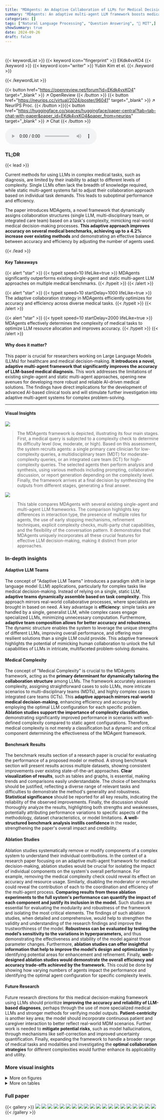 ```yaml
---
title: "MDAgents: An Adaptive Collaboration of LLMs for Medical Decision-Making"
summary: "MDAgents: An adaptive multi-agent LLM framework boosts medical decision-making accuracy by dynamically adjusting collaboration structures based on task complexity."
categories: []
tags: ["Natural Language Processing", "Question Answering", "🏢 MIT",]
showSummary: true
date: 2024-09-26
draft: false
---
```


<br>

{{< keywordList >}}
{{< keyword icon="fingerprint" >}} EKdk4vxKO4 {{< /keyword >}}
{{< keyword icon="writer" >}} Yubin Kim et el. {{< /keyword >}}
 
{{< /keywordList >}}

{{< button href="https://openreview.net/forum?id=EKdk4vxKO4" target="_blank" >}}
↗ OpenReview
{{< /button >}}
{{< button href="https://neurips.cc/virtual/2024/poster/96041" target="_blank" >}}
↗ NeurIPS Proc.
{{< /button >}}{{< button href="https://huggingface.co/spaces/huggingface/paper-central?tab=tab-chat-with-paper&paper_id=EKdk4vxKO4&paper_from=neurips" target="_blank" >}}
↗ Chat
{{< /button >}}



<audio controls>
    <source src="https://ai-paper-reviewer.com/EKdk4vxKO4/podcast.wav" type="audio/wav">
    Your browser does not support the audio element.
</audio>


### TL;DR


{{< lead >}}

Current methods for using LLMs in complex medical tasks, such as diagnosis, are limited by their inability to adapt to different levels of complexity.  Single LLMs often lack the breadth of knowledge required, while static multi-agent systems fail to adjust their collaboration approach based on individual task demands. This leads to suboptimal performance and efficiency.

The paper introduces MDAgents, a novel framework that dynamically assigns collaboration structures (single LLM, multi-disciplinary team, or integrated care team) based on a task's complexity, mimicking real-world medical decision-making processes.  **This adaptive approach improves accuracy on several medical benchmarks, achieving up to a 4.2% increase over existing methods** and demonstrating an effective balance between accuracy and efficiency by adjusting the number of agents used.

{{< /lead >}}


#### Key Takeaways

{{< alert "star" >}}
{{< typeit speed=10 lifeLike=true >}} MDAgents significantly outperforms existing single-agent and static multi-agent LLM approaches on multiple medical benchmarks. {{< /typeit >}}
{{< /alert >}}

{{< alert "star" >}}
{{< typeit speed=10 startDelay=1000 lifeLike=true >}} The adaptive collaboration strategy in MDAgents efficiently optimizes for accuracy and efficiency across diverse medical tasks. {{< /typeit >}}
{{< /alert >}}

{{< alert "star" >}}
{{< typeit speed=10 startDelay=2000 lifeLike=true >}} MDAgents effectively determines the complexity of medical tasks to optimize LLM resource allocation and improves accuracy. {{< /typeit >}}
{{< /alert >}}

#### Why does it matter?
This paper is crucial for researchers working on Large Language Models (LLMs) for healthcare and medical decision-making.  **It introduces a novel, adaptive multi-agent framework that significantly improves the accuracy of LLM-based medical diagnosis.** This work addresses the limitations of existing single-agent and static multi-agent approaches, opening new avenues for developing more robust and reliable AI-driven medical solutions.  The findings have direct implications for the development of advanced AI-based clinical tools and will stimulate further investigation into adaptive multi-agent systems for complex problem-solving.

------
#### Visual Insights



![](https://ai-paper-reviewer.com/EKdk4vxKO4/figures_1_1.jpg)

> The MDAgents framework is depicted, illustrating its four main stages.  First, a medical query is subjected to a complexity check to determine its difficulty level (low, moderate, or high).  Based on this assessment, the system recruits agents: a single primary care clinician for low-complexity queries, a multidisciplinary team (MDT) for moderate-complexity queries, or an integrated care team (ICT) for high-complexity queries.  The selected agents then perform analysis and synthesis, using various methods including prompting, collaborative discussion, or report generation depending on the complexity level.  Finally, the framework arrives at a final decision by synthesizing the outputs from different stages, generating a final answer.





![](https://ai-paper-reviewer.com/EKdk4vxKO4/tables_2_1.jpg)

> This table compares MDAgents with several existing single-agent and multi-agent LLM frameworks.  The comparison highlights key differences in interaction type, the presence of multiple roles for agents, the use of early stopping mechanisms, refinement techniques, explicit complexity checks, multi-party chat capabilities, and the flexibility of the conversation pattern. It demonstrates that MDAgents uniquely incorporates all these crucial features for effective LLM decision-making, making it distinct from prior approaches.





### In-depth insights


#### Adaptive LLM Teams
The concept of "Adaptive LLM Teams" introduces a paradigm shift in large language model (LLM) applications, particularly for complex tasks like medical decision-making.  Instead of relying on a single, static LLM, **adaptive teams dynamically assemble based on task complexity**.  This approach mirrors real-world collaborative processes, where specialists are brought in based on need. A key advantage is **efficiency**: simple tasks are handled by a single, generalist LLM, while complex cases engage specialized LLMs, minimizing unnecessary computation.  Furthermore, **adaptive team composition allows for better accuracy and robustness**. The dynamic structure enables the system to leverage the unique strengths of different LLMs, improving overall performance, and offering more resilient solutions than a single LLM could provide.  This adaptive framework highlights the potential of mimicking human collaboration to unlock the full capabilities of LLMs in intricate, multifaceted problem-solving domains.

#### Medical Complexity
The concept of "Medical Complexity" is crucial to the MDAgents framework, acting as the **primary determinant for dynamically tailoring the collaboration structure** among LLMs.  The framework accurately assesses complexity, assigning straightforward cases to solo LLMs, more intricate scenarios to multi-disciplinary teams (MDTs), and highly complex cases to integrated care teams (ICTs). This **adaptive approach mirrors real-world medical decision-making**, enhancing efficiency and accuracy by employing the optimal LLM configuration for each specific problem.  **Ablation studies support the importance of complexity classification**, demonstrating significantly improved performance in scenarios with well-defined complexity compared to static agent configurations.  Therefore, medical complexity is not merely a classification but a dynamic and critical component determining the effectiveness of the MDAgent framework.

#### Benchmark Results
The benchmark results section of a research paper is crucial for evaluating the performance of a proposed model or method.  A strong benchmark section will present results across multiple datasets, showing consistent improvements over existing state-of-the-art approaches.  **Clear visualization of results**, such as tables and graphs, is essential, making trends and comparisons easily understandable.  The choice of benchmarks should be justified, reflecting a diverse range of relevant tasks and difficulties to demonstrate the method's generality and robustness.  **Statistical significance** should be reported for all key results, indicating the reliability of the observed improvements.  Finally, the discussion should thoroughly analyze the results, highlighting both strengths and weaknesses, potentially attributing performance variations to specific aspects of the methodology, dataset characteristics, or model limitations.  **A well-structured benchmark analysis instills confidence** in the reader, strengthening the paper's overall impact and credibility.

#### Ablation Studies
Ablation studies systematically remove or modify components of a complex system to understand their individual contributions. In the context of a research paper focusing on an adaptive multi-agent framework for medical decision-making, ablation studies would be crucial for isolating the impact of individual components on the system's overall performance. For example, removing the medical complexity check could reveal its effect on accuracy and resource usage. Similarly, disabling the moderator or recruiter could reveal the contribution of each to the coordination and efficiency of the multi-agent process. **Comparing results from these ablation experiments to the full system's performance can quantify the impact of each component and justify its inclusion in the model.** Such studies are essential for evaluating the modularity and robustness of the framework and isolating the most critical elements. The findings of such ablation studies, when detailed and comprehensive, would help to strengthen the validity and understanding of the research findings and improve the trustworthiness of the model. **Robustness can be evaluated by testing the model’s sensitivity to the variations in hyperparameters,** and thus demonstrating the effectiveness and stability of the model against those parameter changes. Furthermore, **ablation studies can offer insightful information that help to improve the model’s design and optimization** by identifying potential areas for enhancement and refinement.  Finally, **well-designed ablation studies would demonstrate the overall efficiency and accuracy trade-offs achieved by the framework.** This could be done by showing how varying numbers of agents impact the performance and identifying the optimal agent configuration for specific complexity levels.

#### Future Research
Future research directions for this medical decision-making framework using LLMs should prioritize **improving the accuracy and reliability of LLM-based diagnoses**, perhaps through the use of more specialized medical LLMs and stronger methods for verifying model outputs.  **Patient-centricity** is another key area; the model should incorporate continuous patient and caregiver interaction to better reflect real-world MDM scenarios.  Further work is needed to **mitigate potential risks**, such as model hallucinations, through mechanisms like self-correction and improved uncertainty quantification.  Finally, expanding the framework to handle a broader range of medical tasks and modalities and investigating the **optimal collaboration strategies** for different complexities would further enhance its applicability and utility.


### More visual insights

<details>
<summary>More on figures
</summary>


![](https://ai-paper-reviewer.com/EKdk4vxKO4/figures_3_1.jpg)

> The figure illustrates the MDAgents framework, which takes a medical query as input and goes through four steps to reach a final decision.  First, it checks the complexity of the query (low, moderate, or high). Second, it recruits appropriate agents (LLMs) based on the complexity, ranging from a single primary care clinician for simple queries to multidisciplinary or integrated care teams for complex queries. Third, the agents analyze and synthesize information.  Finally, a decision is made and reported.


![](https://ai-paper-reviewer.com/EKdk4vxKO4/figures_6_1.jpg)

> This figure shows the results of an experiment using the MedQA dataset.  Part (a) illustrates the LLM's ability to correctly classify the complexity of medical questions. Parts (b), (c), and (d) show the accuracy of the LLM's responses for questions of low, moderate, and high complexity, respectively. Each question was attempted 10 times, and the figure shows the accuracy distribution.


![](https://ai-paper-reviewer.com/EKdk4vxKO4/figures_7_1.jpg)

> This figure presents a bar chart comparing the accuracy of the proposed MDAgents method against the baseline Solo and Group methods across multiple medical benchmarks. The results visually demonstrate the superior performance of MDAgents in achieving higher accuracy compared to the single-agent and multi-agent baselines.  The x-axis represents the different approaches (Ours, Solo, Group), while the y-axis displays the accuracy percentages achieved on the benchmark datasets. The chart highlights the significant improvements obtained by MDAgents, providing a clear visual summary of the performance gains achieved by the adaptive approach.


![](https://ai-paper-reviewer.com/EKdk4vxKO4/figures_8_1.jpg)

> This figure shows the impact of the adaptive complexity selection method on the accuracy of the model across three different data modalities: text-only, image+text, and video+text.  It compares the performance of the adaptive method to three static complexity settings (Low, Moderate, High). The results demonstrate that the adaptive method achieves higher accuracy compared to static settings across all modalities, highlighting the effectiveness of dynamically adjusting the complexity level based on the input query.


![](https://ai-paper-reviewer.com/EKdk4vxKO4/figures_9_1.jpg)

> This figure displays the results of experiments comparing the performance of three different settings (Solo, Group, and Ours - Adaptive) across various medical benchmarks. The x-axis represents the number of agents used, while the y-axis in (a) shows the accuracy achieved and in (b) displays the number of API calls made.  The results demonstrate that the adaptive method (Ours) consistently outperforms both the solo and group methods in terms of accuracy, while also maintaining efficiency by requiring fewer API calls. The chart (c) illustrates the robustness of the adaptive approach across different temperatures, indicating a better performance under higher temperatures.


![](https://ai-paper-reviewer.com/EKdk4vxKO4/figures_9_2.jpg)

> This figure shows the entropy (a measure of uncertainty or disagreement) over time during the collaborative discussion phase of the MDAgents framework.  The lines represent the average entropy for different data modalities (text-only, image+text, video+text).  The shaded areas represent the standard deviation around the average. The figure demonstrates how the entropy decreases over time (steps 0-5), indicating a convergence of agent opinions and reaching a consensus.  The speed of convergence varies based on the data modality, with video+text showing the fastest convergence and text-only the slowest.


![](https://ai-paper-reviewer.com/EKdk4vxKO4/figures_27_1.jpg)

> This figure shows the distribution of low, moderate, and high complexity questions in different medical datasets as classified by GPT-4 and Gemini.  The complexity levels reflect the difficulty of the questions based on their textual nature, clinical reasoning involved and the inclusion of image or video data. It highlights the diversity in complexity across datasets, indicating the need for an adaptive approach like MDAgents.


![](https://ai-paper-reviewer.com/EKdk4vxKO4/figures_28_1.jpg)

> This figure shows the complexity distribution for each dataset as classified by GPT-4(V) and Gemini-Pro (Vision).  It highlights the varying levels of complexity across different types of medical tasks, from simple text-based questions (low complexity) to complex tasks involving image and video interpretation (high complexity). The differences reflect the diverse nature of medical question answering, diagnostic reasoning, and medical visual interpretation.


![](https://ai-paper-reviewer.com/EKdk4vxKO4/figures_28_2.jpg)

> This figure illustrates the different agent structures used in the MDAgents framework depending on the complexity of the medical query. (a) shows a single Primary Care Clinician for low-complexity queries. (b) depicts a Multi-disciplinary Team (MDT) for moderate complexity, where multiple specialists collaborate. (c) presents a hierarchical MDT for more complex scenarios. (d) illustrates an Integrated Care Team (ICT), the most complex structure, involving multiple teams and specialists for high-complexity queries.


![](https://ai-paper-reviewer.com/EKdk4vxKO4/figures_32_1.jpg)

> The MDAgents framework is shown, illustrating its four key steps.  First, the complexity of the medical query is checked. Then, based on the complexity, agents (LLMs) are recruited; a single agent for low-complexity queries, or teams of agents (MDT or ICT) for moderate or high-complexity queries, respectively.  Next, analysis and synthesis occur within the recruited agents, followed by a final decision and report generation. This dynamic process mimics the way human clinicians approach medical decision-making.


![](https://ai-paper-reviewer.com/EKdk4vxKO4/figures_33_1.jpg)

> This figure illustrates the MDAgents framework's four main steps for medical decision-making.  It starts by checking the complexity of the medical query. Based on this complexity, the appropriate team of LLMs (Primary Care Clinician, Multidisciplinary Team, or Integrated Care Team) is recruited to analyze and synthesize information to arrive at a final decision. The framework adapts its approach based on the complexity of the task, mirroring real-world medical decision-making processes.


![](https://ai-paper-reviewer.com/EKdk4vxKO4/figures_34_1.jpg)

> This figure illustrates the MDAgents framework, which consists of four main steps: 1) assessing the complexity of a given medical query; 2) recruiting a team of LLMs (Large Language Models) tailored to the query's complexity (a solo LLM for simple queries, a multidisciplinary team (MDT) for moderate queries, and an integrated care team (ICT) for complex queries); 3) analyzing and synthesizing information from various sources using the recruited LLMs; and 4) making a final decision based on the integrated information.


</details>




<details>
<summary>More on tables
</summary>


![](https://ai-paper-reviewer.com/EKdk4vxKO4/tables_5_1.jpg)
> This table presents the accuracy results of different methods (Solo, Group, and Adaptive) on ten medical benchmarks.  The benchmarks are categorized into medical knowledge retrieval and clinical reasoning/diagnostic tasks.  The table highlights the best performing method for each benchmark, indicating the effectiveness of the adaptive approach compared to single-agent and multi-agent baselines.  Detailed results with additional models are available in the appendix.

![](https://ai-paper-reviewer.com/EKdk4vxKO4/tables_8_1.jpg)
> This table presents the ablation study results, showing the impact of adding external medical knowledge (MedRAG) and moderator reviews to the MDAgents framework.  It shows the average accuracy improvement across all datasets when incorporating these additions individually and together.

![](https://ai-paper-reviewer.com/EKdk4vxKO4/tables_18_1.jpg)
> This table presents the accuracy results of different methods (Solo, Group, and Adaptive) on ten medical benchmarks.  The benchmarks cover various medical tasks including question answering, diagnosis, and visual interpretation.  The table highlights the superior performance of the MDAgents (Adaptive) approach compared to solo and group methods, indicating the effectiveness of the adaptive collaboration strategy.

![](https://ai-paper-reviewer.com/EKdk4vxKO4/tables_22_1.jpg)
> This table presents a comprehensive evaluation of various methods on the complete MedQA 5-options dataset using the GPT-40 mini model.  It compares the accuracy of different single-agent and multi-agent approaches, including MDAgents, highlighting the superior performance of MDAgents in achieving an accuracy of 83.6%.

![](https://ai-paper-reviewer.com/EKdk4vxKO4/tables_22_2.jpg)
> This table presents the accuracy results of different methods (Solo, Group, and Adaptive) on ten medical benchmarks.  It shows the performance comparison of several baseline methods and MDAgents under different settings.  The results highlight the superior performance of MDAgents, particularly on benchmarks requiring medical knowledge and multi-modal reasoning.

![](https://ai-paper-reviewer.com/EKdk4vxKO4/tables_23_1.jpg)
> This table presents ablation study results, showing the impact of adding a moderator's review and/or MedRAG (Retrieval-Augmented Generation) to the MDAgents framework. It shows that both methods improve accuracy, and combining them yields the highest accuracy.

![](https://ai-paper-reviewer.com/EKdk4vxKO4/tables_23_2.jpg)
> This table presents the accuracy results for various collaborative settings in handling high-complexity image+text tasks.  It compares sequential vs. parallel processing approaches, with and without discussion among agents. The results highlight the significant impact of enabling discussion in both sequential and parallel settings, leading to improved accuracy.

![](https://ai-paper-reviewer.com/EKdk4vxKO4/tables_24_1.jpg)
> This table presents the accuracy of different methods (Solo, Group, and Adaptive) on various medical benchmarks.  It shows the performance of different LLMs (GPT-3.5, GPT-4, and Gemini) using several techniques (zero-shot, few-shot, chain-of-thought, self-consistency, ensemble refinement, and MedPrompt).  The adaptive method (MDAgents) is compared against single-agent and multi-agent baselines.  Bold indicates the best performance for each benchmark, and underlined indicates the second-best.

![](https://ai-paper-reviewer.com/EKdk4vxKO4/tables_25_1.jpg)
> This table presents the accuracy results of different methods (Solo, Group, and Adaptive) on ten medical benchmarks.  The benchmarks cover various tasks, including medical knowledge retrieval, clinical reasoning, and medical visual interpretation.  The table highlights the best-performing method for each benchmark and shows the impact of different model settings and the adaptive approach.

![](https://ai-paper-reviewer.com/EKdk4vxKO4/tables_25_2.jpg)
> This table presents the accuracy results achieved by various methods (Solo, Group, and Adaptive) across ten different medical benchmarks.  The benchmarks are categorized into Medical Knowledge Retrieval and Clinical Reasoning & Diagnostic datasets.  The table highlights the best-performing method for each benchmark, indicating the effectiveness of the adaptive approach in comparison to traditional single-agent and fixed multi-agent methods.

![](https://ai-paper-reviewer.com/EKdk4vxKO4/tables_26_1.jpg)
> This table presents the accuracy results of different methods (Solo, Group, and Adaptive) on ten medical benchmarks.  It shows the performance of various methods, including baseline methods and the proposed MDAgents framework, for each benchmark. The best and second-best performing models are highlighted for each benchmark and method.  The table also notes the specific LLMs used for each benchmark.

![](https://ai-paper-reviewer.com/EKdk4vxKO4/tables_35_1.jpg)
> This table presents the accuracy of different methods (Zero-shot, Few-shot,  CoT, CoT-SC, ER, Medprompt, Majority Voting, Weighted Voting, Borda Count, MedAgents, Meta-Prompting, Reconcile, AutoGen, DyLAN, and MDAgents) on 10 medical benchmarks categorized into Medical Knowledge Retrieval and Clinical Reasoning & Diagnosis.  The results show the performance of each method across three settings: Solo (single LLM agent), Group (multiple LLMs collaborating), and Adaptive (MDAgents, dynamically adjusting the collaboration structure).  Different LLMs (GPT-4, Gemini) were used depending on the benchmark.  Bold values show the best performance for each benchmark and model.

</details>




### Full paper

{{< gallery >}}
<img src="https://ai-paper-reviewer.com/EKdk4vxKO4/1.png" class="grid-w50 md:grid-w33 xl:grid-w25" />
<img src="https://ai-paper-reviewer.com/EKdk4vxKO4/2.png" class="grid-w50 md:grid-w33 xl:grid-w25" />
<img src="https://ai-paper-reviewer.com/EKdk4vxKO4/3.png" class="grid-w50 md:grid-w33 xl:grid-w25" />
<img src="https://ai-paper-reviewer.com/EKdk4vxKO4/4.png" class="grid-w50 md:grid-w33 xl:grid-w25" />
<img src="https://ai-paper-reviewer.com/EKdk4vxKO4/5.png" class="grid-w50 md:grid-w33 xl:grid-w25" />
<img src="https://ai-paper-reviewer.com/EKdk4vxKO4/6.png" class="grid-w50 md:grid-w33 xl:grid-w25" />
<img src="https://ai-paper-reviewer.com/EKdk4vxKO4/7.png" class="grid-w50 md:grid-w33 xl:grid-w25" />
<img src="https://ai-paper-reviewer.com/EKdk4vxKO4/8.png" class="grid-w50 md:grid-w33 xl:grid-w25" />
<img src="https://ai-paper-reviewer.com/EKdk4vxKO4/9.png" class="grid-w50 md:grid-w33 xl:grid-w25" />
<img src="https://ai-paper-reviewer.com/EKdk4vxKO4/10.png" class="grid-w50 md:grid-w33 xl:grid-w25" />
<img src="https://ai-paper-reviewer.com/EKdk4vxKO4/11.png" class="grid-w50 md:grid-w33 xl:grid-w25" />
<img src="https://ai-paper-reviewer.com/EKdk4vxKO4/12.png" class="grid-w50 md:grid-w33 xl:grid-w25" />
<img src="https://ai-paper-reviewer.com/EKdk4vxKO4/13.png" class="grid-w50 md:grid-w33 xl:grid-w25" />
<img src="https://ai-paper-reviewer.com/EKdk4vxKO4/14.png" class="grid-w50 md:grid-w33 xl:grid-w25" />
<img src="https://ai-paper-reviewer.com/EKdk4vxKO4/15.png" class="grid-w50 md:grid-w33 xl:grid-w25" />
<img src="https://ai-paper-reviewer.com/EKdk4vxKO4/16.png" class="grid-w50 md:grid-w33 xl:grid-w25" />
<img src="https://ai-paper-reviewer.com/EKdk4vxKO4/17.png" class="grid-w50 md:grid-w33 xl:grid-w25" />
<img src="https://ai-paper-reviewer.com/EKdk4vxKO4/18.png" class="grid-w50 md:grid-w33 xl:grid-w25" />
<img src="https://ai-paper-reviewer.com/EKdk4vxKO4/19.png" class="grid-w50 md:grid-w33 xl:grid-w25" />
<img src="https://ai-paper-reviewer.com/EKdk4vxKO4/20.png" class="grid-w50 md:grid-w33 xl:grid-w25" />
{{< /gallery >}}